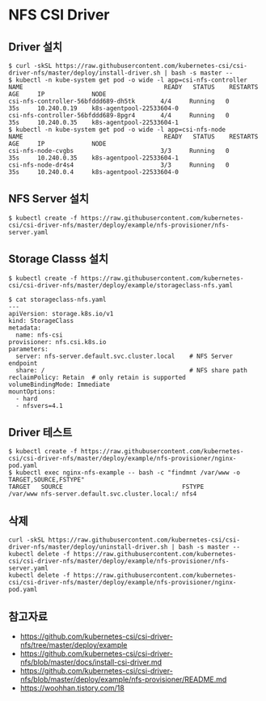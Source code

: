 # NFS CSI Driver 

## Driver 설치
```
$ curl -skSL https://raw.githubusercontent.com/kubernetes-csi/csi-driver-nfs/master/deploy/install-driver.sh | bash -s master --
$ kubectl -n kube-system get pod -o wide -l app=csi-nfs-controller
NAME                                       READY   STATUS    RESTARTS   AGE     IP             NODE
csi-nfs-controller-56bfddd689-dh5tk       4/4     Running   0          35s     10.240.0.19    k8s-agentpool-22533604-0
csi-nfs-controller-56bfddd689-8pgr4       4/4     Running   0          35s     10.240.0.35    k8s-agentpool-22533604-1
$ kubectl -n kube-system get pod -o wide -l app=csi-nfs-node
NAME                                       READY   STATUS    RESTARTS   AGE     IP             NODE
csi-nfs-node-cvgbs                        3/3     Running   0          35s     10.240.0.35    k8s-agentpool-22533604-1
csi-nfs-node-dr4s4                        3/3     Running   0          35s     10.240.0.4     k8s-agentpool-22533604-0
```

## NFS Server 설치
```
$ kubectl create -f https://raw.githubusercontent.com/kubernetes-csi/csi-driver-nfs/master/deploy/example/nfs-provisioner/nfs-server.yaml
```

## Storage Classs 설치
```
$ kubectl create -f https://raw.githubusercontent.com/kubernetes-csi/csi-driver-nfs/master/deploy/example/storageclass-nfs.yaml

$ cat storageclass-nfs.yaml
---
apiVersion: storage.k8s.io/v1
kind: StorageClass
metadata:
  name: nfs-csi
provisioner: nfs.csi.k8s.io
parameters:
  server: nfs-server.default.svc.cluster.local    # NFS Server endpoint
  share: /                                        # NFS share path  
reclaimPolicy: Retain  # only retain is supported
volumeBindingMode: Immediate
mountOptions:
  - hard
  - nfsvers=4.1
```

## Driver 테스트
```
$ kubectl create -f https://raw.githubusercontent.com/kubernetes-csi/csi-driver-nfs/master/deploy/example/nfs-provisioner/nginx-pod.yaml
$ kubectl exec nginx-nfs-example -- bash -c "findmnt /var/www -o TARGET,SOURCE,FSTYPE"
TARGET   SOURCE                                 FSTYPE
/var/www nfs-server.default.svc.cluster.local:/ nfs4
```

## 삭제
```
curl -skSL https://raw.githubusercontent.com/kubernetes-csi/csi-driver-nfs/master/deploy/uninstall-driver.sh | bash -s master --
kubectl delete -f https://raw.githubusercontent.com/kubernetes-csi/csi-driver-nfs/master/deploy/example/nfs-provisioner/nfs-server.yaml
kubectl delete -f https://raw.githubusercontent.com/kubernetes-csi/csi-driver-nfs/master/deploy/example/nfs-provisioner/nginx-pod.yaml
```

## 참고자료
- https://github.com/kubernetes-csi/csi-driver-nfs/tree/master/deploy/example
- https://github.com/kubernetes-csi/csi-driver-nfs/blob/master/docs/install-csi-driver.md
- https://github.com/kubernetes-csi/csi-driver-nfs/blob/master/deploy/example/nfs-provisioner/README.md
- https://woohhan.tistory.com/18
